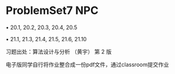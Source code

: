 # ProblemSet7 NPC

• 20.1, 20.2, 20.3, 20.4, 20.5

• 21.1, 21.3, 21.4, 21.5, 21.6, 21.10

习题出处：算法设计与分析 （黄宇） 第 2 版

电子版同学自行将作业整合成一份pdf文件，通过classroom提交作业
